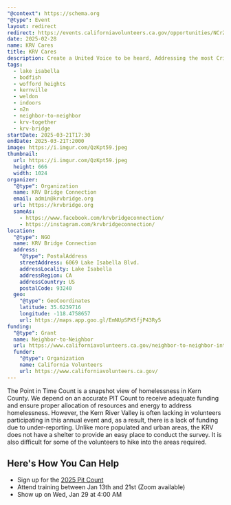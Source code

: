 ```yaml
---
"@context": https://schema.org
"@type": Event
layout: redirect
redirect: https://events.californiavolunteers.ca.gov/opportunities/NCrZ1FYTsB
date: 2025-02-28
name: KRV Cares
title: KRV Cares
description: Create a United Voice to be heard, Addressing the most Critical Needs of the KRV, Taking charge and being Proactive By planning a Community Response
tags:
  - lake isabella
  - bodfish
  - wofford heights
  - kernville
  - weldon
  - indoors
  - n2n
  - neighbor-to-neighbor
  - krv-together
  - krv-bridge
startDate: 2025-03-21T17:30
endDate: 2025-03-21T:2000
image: https://i.imgur.com/QzKpt59.jpeg
thumbnail:
  url: https://i.imgur.com/QzKpt59.jpeg
  height: 666
  width: 1024
organizer:
  "@type": Organization
  name: KRV Bridge Connection
  email: admin@krvbridge.org
  url: https://krvbridge.org
  sameAs:
    - https://www.facebook.com/krvbridgeconnection/
    - https://instagram.com/krvbridgeconnection/
location:
  "@type": NGO
  name: KRV Bridge Connection
  address:
    "@type": PostalAddress
    streetAddress: 6069 Lake Isabella Blvd.
    addressLocality: Lake Isabella
    addressRegion: CA
    addressCountry: US
    postalCode: 93240
  geo:
    "@type": GeoCoordinates
    latitude: 35.6239716
    longitude: -118.4758657
    url: https://maps.app.goo.gl/EmNUpSPX5fjP43Ry5
funding:
  "@type": Grant
  name: Neighbor-to-Neighbor
  url: https://www.californiavolunteers.ca.gov/neighbor-to-neighbor-interest/
  funder:
    "@type": Organization
    name: California Volunteers
    url: https://www.californiavolunteers.ca.gov/
---
```


The Point in Time Count is a snapshot view of homelessness in Kern County. We depend on an accurate PIT Count to receive
adequate funding and ensure proper allocation of resources and energy to address homelessness. However, the Kern River Valley
is often lacking in volunteers participating in this annual event and, as a result, there is a lack of funding due to
under-reporting. Unlike more populated and urban areas, the KRV does not have a shelter to provide an easy place to conduct
the survey. It is also difficult for some of the volunteers to hike into the areas required.

## Here's How You Can Help
- Sign up for the [2025 Pit Count](https://bkrhc.org/volunteer-for-the-2025-pit-count/)
- Attend training between Jan 13th and 21st (Zoom available)
- Show up on Wed, Jan 29 at 4:00 AM

